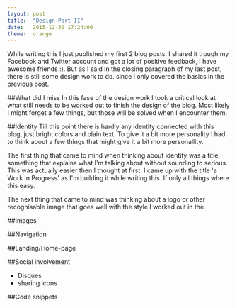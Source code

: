 ```yaml
---
layout: post
title:  "Design Part II"
date:   2015-12-30 17:24:00
theme:	orange
---
```

While writing this I just published my first 2 blog posts. I shared it trough my Facebook and Twitter account and got a lot of positive feedback, I have awesome friends :). But as I said in the closing paragraph of my last post, there is still some design work to do. since I only covered the basics in the previous post.

##What did I miss
In this fase of the design work I took a critical look at what still needs to be worked out to finish the design of the blog. Most likely I might forget a few things, but those will be solved when I encounter them.

##Identity
Till this point there is hardly any identity connected with this blog, just bright colors and plain text. To give it a bit more personality I had to think about a few things that might give it a bit more personallity. 

The first thing that came to mind when thinking about identity was a title, something that explains what I'm talking about without sounding to serious. This was actually easier then I thought at first. I came up with the title 'a Work in Progress' as I'm building it while writing this. If only all things where this easy.

The next thing that came to mind was thinking about a logo or other recognisable image that goes well with the style I worked out in the 

##Images

##Navigation

##Landing/Home-page

##Social involvement
* Disques
* sharing icons

##Code snippets
